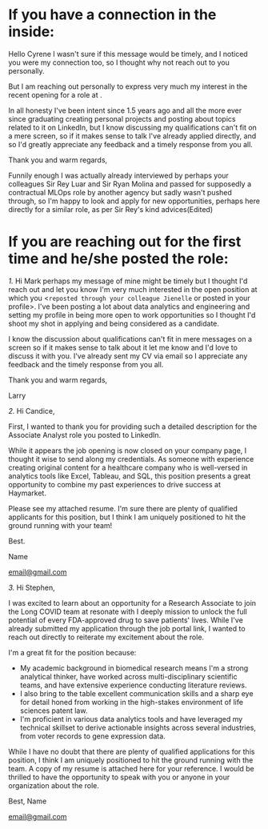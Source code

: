 # If you have a connection in the inside:
Hello Cyrene I wasn't sure if this message would be timely, and I noticed you were my connection too, so I thought why not reach out to you personally.

But I am reaching out personally to express very much my interest in the recent opening for a <roles> role at <company>. 

In all honesty I've been intent since 1.5 years ago and all the more ever since graduating creating personal projects and posting about topics related to it on LinkedIn, but I know discussing my qualifications can't fit on a mere screen, so if it makes sense to talk I've already applied directly, and so I'd greatly appreciate any feedback and a timely response from you all.

Thank you and warm regards, 

Funnily enough I was actually already interviewed by perhaps your colleagues Sir Rey Luar and Sir Ryan Molina and passed for supposedly a contractual MLOps role by another agency but sadly wasn't pushed through, so I'm happy to look and apply for new opportunities, perhaps here directly for a similar role, as per Sir Rey's kind advices(Edited)

# If you are reaching out for the first time and he/she posted the role:
*1.*
Hi Mark perhaps my message of mine might be timely but I thought I'd reach out and let you know I'm very much interested in the open <role> position at <company> which you <`reposted through your colleague Jienelle` or posted in your profile>. I've been posting a lot about data analytics and engineering and setting my profile in being more open to work opportunities so I thought I'd shoot my shot in applying and being considered as a candidate.

I know the discussion about qualifications can't fit in mere messages on a screen so if it makes sense to talk about it let me know and I'd love to discuss it with you. I've already sent <you or Jienelle> my CV via email so I appreciate any feedback and the timely response from you all. 

Thank you and warm regards, 

Larry

*2.*
Hi Candice,

First, I wanted to thank you for providing such a detailed description for the Associate Analyst role you posted to LinkedIn.

While it appears the job opening is now closed on your company page, I thought it wise to send along my credentials. As someone with experience creating original content for a healthcare company who is well-versed in analytics tools like Excel, Tableau, and SQL, this position presents a great opportunity to combine my past experiences to drive success at Haymarket.

Please see my attached resume. I'm sure there are plenty of qualified applicants for this position, but I think I am uniquely positioned to hit the ground running with your team!

Best.

Name

email@gmail.com

*3.*
Hi Stephen,

I was excited to learn about an opportunity for a Research Associate to join the Long COVID team at resonate with I deeply mission to unlock the full potential of every FDA-approved drug to save patients' lives. While I've already submitted my application through the job portal link, I wanted to reach out directly to reiterate my excitement about the role.

I'm a great fit for the position because:
- My academic background in biomedical research means I'm a strong analytical thinker, have worked across multi-disciplinary scientific teams, and have extensive experience conducting literature reviews.
- I also bring to the table excellent communication skills and a sharp eye for detail honed from working in the high-stakes environment of life sciences patent law.
- I'm proficient in various data analytics tools and have leveraged my technical skillset to derive actionable insights across several industries, from voter records to gene expression data.

While I have no doubt that there are plenty of qualified applications for this position, I think I am uniquely positioned to hit the ground running with the team. A copy of my resume is attached here for your reference. I would be thrilled to have the opportunity to speak with you or anyone in your organization about the role.

Best, Name

email@gmail.com